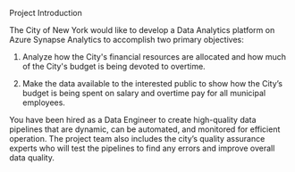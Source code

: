 Project Introduction

The City of New York would like to develop a Data Analytics platform on Azure Synapse Analytics to accomplish two primary objectives:

1. Analyze how the City's financial resources are allocated and how much of the City's budget is being devoted to overtime.

2. Make the data available to the interested public to show how the City’s budget is being spent on salary and overtime pay for all municipal employees.

You have been hired as a Data Engineer to create high-quality data pipelines that are dynamic, can be automated, and monitored for efficient operation. The project team also includes the city’s quality assurance experts who will test the pipelines to find any errors and improve overall data quality.
